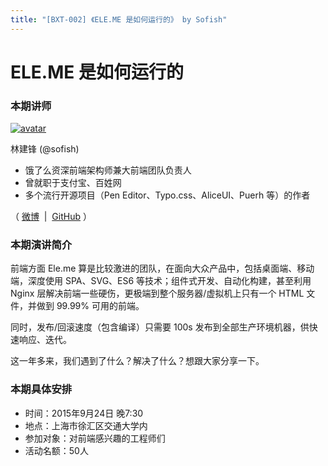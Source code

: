 ```yaml
---
title: "[BXT-002] 《ELE.ME 是如何运行的》 by Sofish"
---
```


# ELE.ME 是如何运行的

### 本期讲师

[![avatar](https://cloud.githubusercontent.com/assets/5830104/9876614/f3a1a9da-5be9-11e5-9bb6-4bdc5529b411.jpg)](https://github.com/sofish)

林建锋 (@sofish)

* 饿了么资深前端架构师兼大前端团队负责人
* 曾就职于支付宝、百姓网
* 多个流行开源项目（Pen Editor、Typo.css、AliceUI、Puerh 等）的作者

（ [微博](http://weibo.com/isofish) &nbsp;|&nbsp; [GitHub](https://github.com/sofish) ）

### 本期演讲简介

前端方面 Ele.me 算是比较激进的团队，在面向大众产品中，包括桌面端、移动端，深度使用 SPA、SVG、ES6 等技术；组件式开发、自动化构建，甚至利用 Nginx 层解决前端一些硬伤，更极端到整个服务器/虚拟机上只有一个 HTML 文件，并做到 99.99% 可用的前端。

同时，发布/回滚速度（包含编译）只需要 100s 发布到全部生产环境机器，供快速响应、迭代。

这一年多来，我们遇到了什么？解决了什么？想跟大家分享一下。

### 本期具体安排

* 时间：2015年9月24日 晚7:30
* 地点：上海市徐汇区交通大学内
* 参加对象：对前端感兴趣的工程师们
* 活动名额：50人
